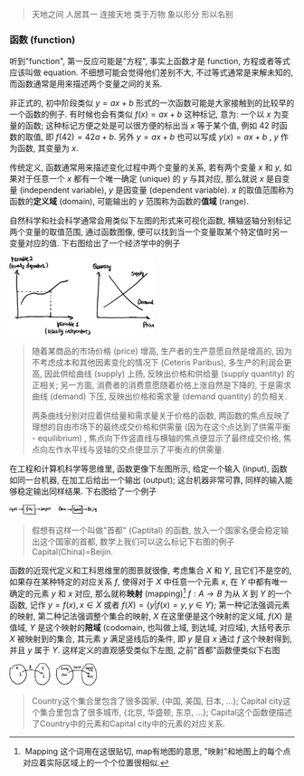 > 天地之间 人居其一 连接天地 类于万物 象以形分 形以名别

### 函数 (function)

听到"function", 第一反应可能是"方程", 事实上函数才是 function, 方程或者等式应该叫做 equation. 不细想可能会觉得他们差别不大, 不过等式通常是来解未知的, 而函数通常是用来描述两个变量之间的关系.

非正式的, 初中阶段类似 $y=ax+b$ 形式的一次函数可能是大家接触到的比较早的一个函数的例子. 有时候也会有类似 $f(x)=ax+b$ 这种标记, 意为: 一个以 $x$ 为变量的函数; 这种标记方便之处是可以很方便的标出当 $x$  等于某个值, 例如 $42$ 时函数的取值, 即 $f(42)=42a+b$. 另外 $y=ax+b$ 也可以写成 $y(x)=ax+b$ , $y$ 作为函数, 其变量为 $x$.

传统定义, 函数通常用来描述变化过程中两个变量的关系, 若有两个变量 $x$ 和 $y$, 如果对于任意一个 $x$ 都有一个唯一确定 (unique) 的 $y$ 与其对应, 那么就说 $x$ 是自变量 (independent variable), $y$ 是因变量 (dependent variable). $x$ 的取值范围称为函数的**定义域** (domain), 可能输出的 $y$ 范围称为函数的**值域** (range).

自然科学和社会科学通常会用类似下左图的形式来可视化函数, 横轴竖轴分别标记两个变量的取值范围, 通过函数图像, 便可以找到当一个变量取某个特定值时另一变量对应的值. 下右图给出了一个经济学中的例子

<img src="image-20230228095149998.png" alt="image-20230228095149998" style="zoom: 25%;" />

> 随着某商品的市场价格 (price) 增高, 生产者的生产意愿自然是增高的, 因为不考虑成本和其他因素变化的情况下 (Ceteris Paribus), 多生产的利润会更高, 因此供给曲线 (supply) 上扬, 反映出价格和供给量 (supply quantity) 的正相关; 另一方面, 消费者的消费意愿随着价格上涨自然是下降的, 于是需求曲线 (demand) 下压, 反映出价格和需求量 (demand quantity) 的负相关. 
>
> 两条曲线分别对应着供给量和需求量关于价格的函数, 两函数的焦点反映了理想的自由市场下的最终成交价格和供需量 (因为在这个点达到了供需平衡 - equilibrium) , 焦点向下作竖直线与横轴的焦点便显示了最终成交价格, 焦点向左作水平线与竖轴的交点便显示了平衡点的供需量.

在工程和计算机科学等思维里, 函数更像下左图所示, 给定一个输入 (input), 函数如同一台机器, 在加工后给出一个输出 (output); 这台机器非常可靠, 同样的输入能够稳定输出同样结果. 下右图给了一个例子

<img src="image-20230228095405809.png" alt="image-20230228095405809" style="zoom: 15%;" />

> 假想有这样一个叫做"首都" (Captital) 的函数, 放入一个国家名便会稳定输出这个国家的首都, 数学上我们可以这么标记下右图的例子 $\text{Capital(China)=Beijin}$.

函数的近现代定义和工科思维里的图景就很像, 考虑集合 $X$ 和 $Y$, 且它们不是空的, 如果存在某种特定的对应关系 $f$, 使得对于 $X$ 中任意一个元素 $x$, 在 $Y$ 中都有唯一确定的元素 $y$ 和 $x$ 对应, 那么就称**映射** (mapping)[^1] $f: A\rightarrow B$ 为从 $X$ 到 $Y$ 的一个函数, 记作 $y=f(x), x\in X$ 或者 $f(X)=\{y|f(x)=y, y\in Y\}$; 第一种记法强调元素的映射, 第二种记法强调整个集合的映射, $X$ 在这里便是这个映射的定义域, $f(X)$ 是值域, $Y$ 是这个映射的**陪域** (codomain, 也叫做上域, 到达域, 对应域), 大括号表示 $X$ 被映射到的集合, 其元素 $y$ 满足竖线后的条件, 即 $y$ 是自 $x$ 通过 $f$ 这个映射得到, 并且 $y$ 属于 $Y$. 这样定义的直观感受类似下左图, 之前"首都"函数便类似下右图

<img src="image-20230228112941902.png" alt="image-20230228112941902" style="zoom: 15%;" />

> Country这个集合里包含了很多国家, {中国, 美国, 日本, ...}; Capital city这个集合里包含了很多城市, {北京, 华盛顿, 东京, ...}; Capital这个函数便描述了Country中的元素和Capital city中的元素的对应关系.

[^1]: Mapping 这个词用在这很贴切, map有地图的意思, "映射"和地图上的每个点对应着实际区域上的一个个位置很相似.